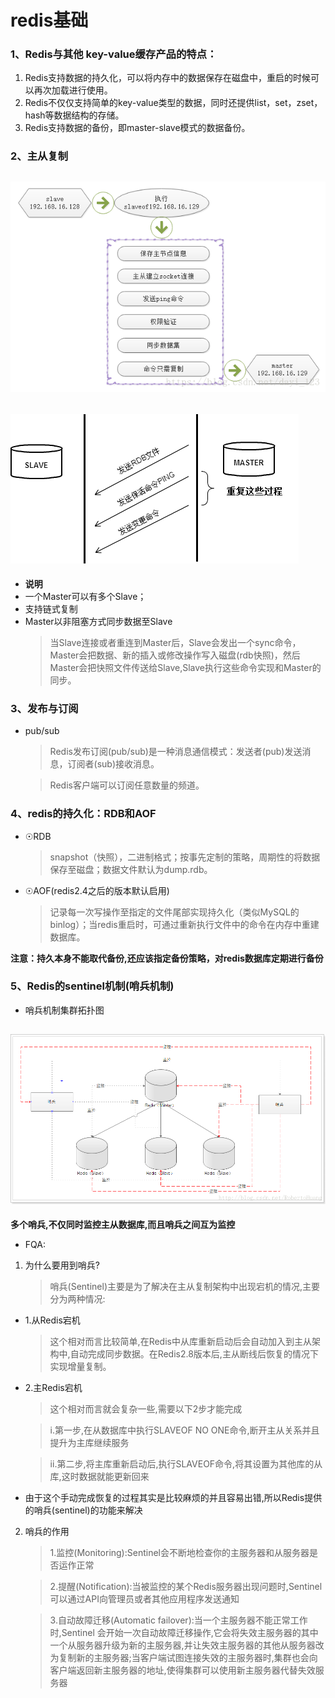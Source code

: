 # redis基础
### 1、Redis与其他 key-value缓存产品的特点：
1. Redis支持数据的持久化，可以将内存中的数据保存在磁盘中，重启的时候可以再次加载进行使用。
2. Redis不仅仅支持简单的key-value类型的数据，同时还提供list，set，zset，hash等数据结构的存储。
3. Redis支持数据的备份，即master-slave模式的数据备份。

### 2、主从复制
## ![redis](../Map/redis.png)
## ![redis](../Map/redis02.png)
* **说明**
* 一个Master可以有多个Slave；
* 支持链式复制
* Master以非阻塞方式同步数据至Slave
    > 当Slave连接或者重连到Master后，Slave会发出一个sync命令，Master会把数据、新的插入或修改操作写入磁盘(rdb快照)，然后Master会把快照文件传送给Slave,Slave执行这些命令实现和Master的同步。


### 3、发布与订阅
* pub/sub
    > Redis发布订阅(pub/sub)是一种消息通信模式：发送者(pub)发送消息，订阅者(sub)接收消息。

    >Redis客户端可以订阅任意数量的频道。

### 4、redis的持久化：RDB和AOF
* ☉RDB
    > snapshot（快照），二进制格式；按事先定制的策略，周期性的将数据保存至磁盘；数据文件默认为dump.rdb。

* ☉AOF(redis2.4之后的版本默认启用)
    > 记录每一次写操作至指定的文件尾部实现持久化（类似MySQL的binlog）；当redis重启时，可通过重新执行文件中的命令在内存中重建数据库。

**注意：持久本身不能取代备份,还应该指定备份策略，对redis数据库定期进行备份**    

### 5、Redis的sentinel机制(哨兵机制)
* 哨兵机制集群拓扑图
## ![sentinel](../Map/sentinel.png)
**多个哨兵,不仅同时监控主从数据库,而且哨兵之间互为监控**

* FQA:
1. 为什么要用到哨兵?
    > 哨兵(Sentinel)主要是为了解决在主从复制架构中出现宕机的情况,主要分为两种情况:

* 1.从Redis宕机
    > 这个相对而言比较简单,在Redis中从库重新启动后会自动加入到主从架构中,自动完成同步数据。在Redis2.8版本后,主从断线后恢复的情况下实现增量复制。
* 2.主Redis宕机
    > 这个相对而言就会复杂一些,需要以下2步才能完成

    > i.第一步,在从数据库中执行SLAVEOF NO ONE命令,断开主从关系并且提升为主库继续服务

    > ii.第二步,将主库重新启动后,执行SLAVEOF命令,将其设置为其他库的从库,这时数据就能更新回来

 * 由于这个手动完成恢复的过程其实是比较麻烦的并且容易出错,所以Redis提供的哨兵(sentinel)的功能来解决

2. 哨兵的作用
    > 1.监控(Monitoring):Sentinel会不断地检查你的主服务器和从服务器是否运作正常

    > 2.提醒(Notification):当被监控的某个Redis服务器出现问题时,Sentinel可以通过API向管理员或者其他应用程序发送通知

    > 3.自动故障迁移(Automatic failover):当一个主服务器不能正常工作时,Sentinel 会开始一次自动故障迁移操作,它会将失效主服务器的其中一个从服务器升级为新的主服务器,并让失效主服务器的其他从服务器改为复制新的主服务器;当客户端试图连接失效的主服务器时,集群也会向客户端返回新主服务器的地址,使得集群可以使用新主服务器代替失效服务器
